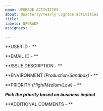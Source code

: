 ```yaml
---
name: UPGRADE ACTIVITIES
about: Quarterly/Yearly upgrade activities
title: ''
labels: UPGRADE
assignees: ''

---
```


**USER ID - **

**EMAIL ID - **

**ISSUE DESCRIPTION - **

**ENVIRONMENT *(Production/Sandbox)* - **

**PRIORITY *(High/Medium/Low)* - **

***Pick the priority based on business impact***

**ADDITIONAL COMMENTS - **
